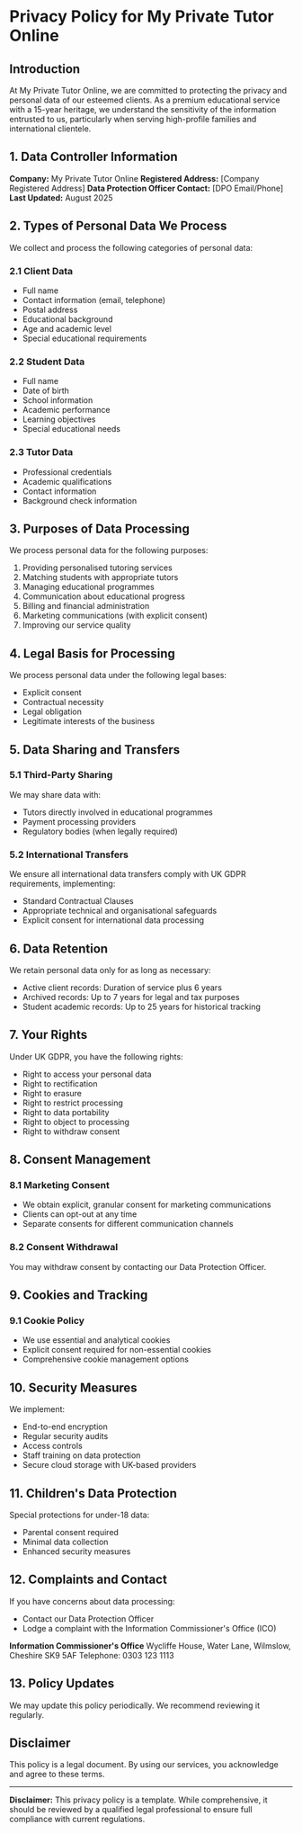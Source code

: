 # Privacy Policy for My Private Tutor Online

## Introduction

At My Private Tutor Online, we are committed to protecting the privacy and personal data of our esteemed clients. As a premium educational service with a 15-year heritage, we understand the sensitivity of the information entrusted to us, particularly when serving high-profile families and international clientele.

## 1. Data Controller Information

**Company:** My Private Tutor Online
**Registered Address:** [Company Registered Address]
**Data Protection Officer Contact:** [DPO Email/Phone]
**Last Updated:** August 2025

## 2. Types of Personal Data We Process

We collect and process the following categories of personal data:

### 2.1 Client Data
- Full name
- Contact information (email, telephone)
- Postal address
- Educational background
- Age and academic level
- Special educational requirements

### 2.2 Student Data
- Full name
- Date of birth
- School information
- Academic performance
- Learning objectives
- Special educational needs

### 2.3 Tutor Data
- Professional credentials
- Academic qualifications
- Contact information
- Background check information

## 3. Purposes of Data Processing

We process personal data for the following purposes:

1. Providing personalised tutoring services
2. Matching students with appropriate tutors
3. Managing educational programmes
4. Communication about educational progress
5. Billing and financial administration
6. Marketing communications (with explicit consent)
7. Improving our service quality

## 4. Legal Basis for Processing

We process personal data under the following legal bases:

- Explicit consent
- Contractual necessity
- Legal obligation
- Legitimate interests of the business

## 5. Data Sharing and Transfers

### 5.1 Third-Party Sharing
We may share data with:
- Tutors directly involved in educational programmes
- Payment processing providers
- Regulatory bodies (when legally required)

### 5.2 International Transfers
We ensure all international data transfers comply with UK GDPR requirements, implementing:
- Standard Contractual Clauses
- Appropriate technical and organisational safeguards
- Explicit consent for international data processing

## 6. Data Retention

We retain personal data only for as long as necessary:
- Active client records: Duration of service plus 6 years
- Archived records: Up to 7 years for legal and tax purposes
- Student academic records: Up to 25 years for historical tracking

## 7. Your Rights

Under UK GDPR, you have the following rights:
- Right to access your personal data
- Right to rectification
- Right to erasure
- Right to restrict processing
- Right to data portability
- Right to object to processing
- Right to withdraw consent

## 8. Consent Management

### 8.1 Marketing Consent
- We obtain explicit, granular consent for marketing communications
- Clients can opt-out at any time
- Separate consents for different communication channels

### 8.2 Consent Withdrawal
You may withdraw consent by contacting our Data Protection Officer.

## 9. Cookies and Tracking

### 9.1 Cookie Policy
- We use essential and analytical cookies
- Explicit consent required for non-essential cookies
- Comprehensive cookie management options

## 10. Security Measures

We implement:
- End-to-end encryption
- Regular security audits
- Access controls
- Staff training on data protection
- Secure cloud storage with UK-based providers

## 11. Children's Data Protection

Special protections for under-18 data:
- Parental consent required
- Minimal data collection
- Enhanced security measures

## 12. Complaints and Contact

If you have concerns about data processing:
- Contact our Data Protection Officer
- Lodge a complaint with the Information Commissioner's Office (ICO)

**Information Commissioner's Office**
Wycliffe House, Water Lane, Wilmslow, Cheshire SK9 5AF
Telephone: 0303 123 1113

## 13. Policy Updates

We may update this policy periodically. We recommend reviewing it regularly.

## Disclaimer

This policy is a legal document. By using our services, you acknowledge and agree to these terms.

---

**Disclaimer:** This privacy policy is a template. While comprehensive, it should be reviewed by a qualified legal professional to ensure full compliance with current regulations.